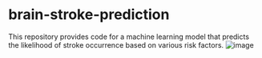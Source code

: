 # brain-stroke-prediction
This repository provides code for a machine learning model that predicts the likelihood of stroke occurrence based on various risk factors.
![image](https://github.com/sarax0/brain-stroke-prediction/assets/122404545/7378db45-6702-4580-9634-2cec7edc2ff5)
